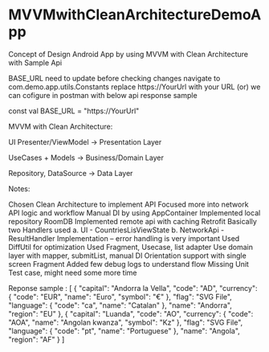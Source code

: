 # MVVMwithCleanArchitectureDemoApp
Concept of Design Android App by using MVVM with Clean Architecture with Sample Api 

BASE_URL need to update before checking changes 
navigate to com.demo.app.utils.Constants replace https://YourUrl with your URL  (or) we can cofigure in postman with below api response sample 

const val BASE_URL = "https://YourUrl" 

MVVM with Clean Architecture:

UI 
Presenter/ViewModel     -> Presentation Layer    


UseCases + Models   ->  Business/Domain Layer


Repository, 
DataSource                     -> Data Layer

Notes: 

Chosen Clean Architecture to implement API
Focused more into network API logic and workflow
Manual DI by using AppContainer
Implemented local repository RoomDB
Implemented remote api with caching Retrofit
Basically two Handlers used
a. UI - CountriesLisViewState 
b. NetworkApi - ResultHandler
 Implementation – error handling is very important
Used DiffUtil for optimization
Used Fragment, Usecase, list adapter
Use domain layer with mapper, submitList, manual DI
Orientation support with single screen Fragment 
Added few debug logs to understand flow
Missing Unit Test case, might need some more time 

Reponse sample : 
[
{
    "capital": "Andorra la Vella",
    "code": "AD",
    "currency": {
      "code": "EUR",
      "name": "Euro",
      "symbol": "€"
    },
    "flag": "SVG File",
    "language": {
      "code": "ca",
      "name": "Catalan"
    },
    "name": "Andorra",
    "region": "EU"
  },
  {
    "capital": "Luanda",
    "code": "AO",
    "currency": {
      "code": "AOA",
      "name": "Angolan kwanza",
      "symbol": "Kz"
    },
    "flag": "SVG File",
    "language": {
      "code": "pt",
      "name": "Portuguese"
    },
    "name": "Angola",
    "region": "AF"
  } 
]
